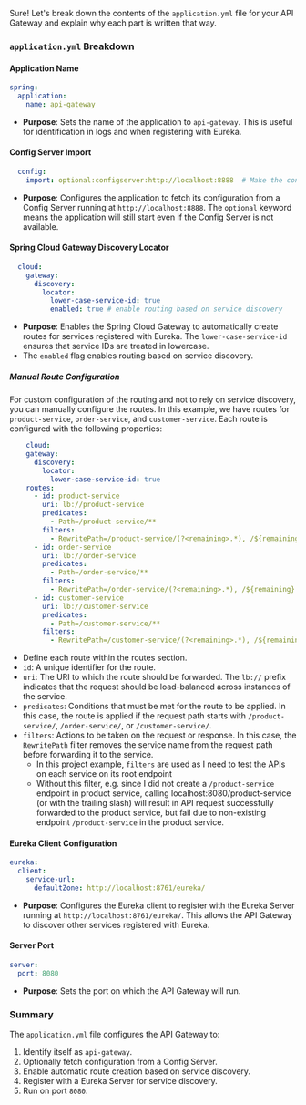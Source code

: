 Sure! Let's break down the contents of the `application.yml` file for your API Gateway and explain why each part is written that way.

### `application.yml` Breakdown

#### Application Name
```yaml
spring:
  application:
    name: api-gateway
```
- **Purpose**: Sets the name of the application to `api-gateway`. This is useful for identification in logs and when registering with Eureka.

#### Config Server Import
```yaml
  config:
    import: optional:configserver:http://localhost:8888  # Make the config server optional
```
- **Purpose**: Configures the application to fetch its configuration from a Config Server running at `http://localhost:8888`. The `optional` keyword means the application will still start even if the Config Server is not available.

#### Spring Cloud Gateway Discovery Locator
```yaml
  cloud:
    gateway:
      discovery:
        locator:
          lower-case-service-id: true
          enabled: true # enable routing based on service discovery
```
- **Purpose**: Enables the Spring Cloud Gateway to automatically create routes for services registered with Eureka. The `lower-case-service-id` ensures that service IDs are treated in lowercase.
- The `enabled` flag enables routing based on service discovery. 

##### Manual Route Configuration
For custom configuration of the routing and not to rely on service discovery, you can manually configure the routes. In this example, we have routes for `product-service`, `order-service`, and `customer-service`. Each route is configured with the following properties:
```yaml
    cloud:
    gateway:
      discovery:
        locator:
          lower-case-service-id: true
    routes:
      - id: product-service
        uri: lb://product-service
        predicates:
          - Path=/product-service/**
        filters:
          - RewritePath=/product-service/(?<remaining>.*), /${remaining}
      - id: order-service
        uri: lb://order-service
        predicates:
          - Path=/order-service/**
        filters:
          - RewritePath=/order-service/(?<remaining>.*), /${remaining}
      - id: customer-service
        uri: lb://customer-service
        predicates:
          - Path=/customer-service/**
        filters:
          - RewritePath=/customer-service/(?<remaining>.*), /${remaining}
```
- Define each route within the routes section.
- `id`: A unique identifier for the route.
- `uri`: The URI to which the route should be forwarded. The `lb://` prefix indicates that the request should be load-balanced across instances of the service.
- `predicates`: Conditions that must be met for the route to be applied. In this case, the route is applied if the request path starts with `/product-service/`, `/order-service/`, or `/customer-service/`.
- `filters`: Actions to be taken on the request or response. In this case, the `RewritePath` filter removes the service name from the request path before forwarding it to the service.
  - In this project example, `filters` are used as I need to test the APIs on each service on its root endpoint
  - Without this filter, e.g. since I did not create a `/product-service` endpoint in product service, calling localhost:8080/product-service (or with the trailing slash) will result in API request successfully forwarded to the product service, but fail due to non-existing endpoint `/product-service` in the product service.

#### Eureka Client Configuration
```yaml
eureka:
  client:
    service-url:
      defaultZone: http://localhost:8761/eureka/
```
- **Purpose**: Configures the Eureka client to register with the Eureka Server running at `http://localhost:8761/eureka/`. This allows the API Gateway to discover other services registered with Eureka.

#### Server Port
```yaml
server:
  port: 8080
```
- **Purpose**: Sets the port on which the API Gateway will run.


### Summary
The `application.yml` file configures the API Gateway to:
1. Identify itself as `api-gateway`.
2. Optionally fetch configuration from a Config Server.
3. Enable automatic route creation based on service discovery.
4. Register with a Eureka Server for service discovery.
5. Run on port `8080`.